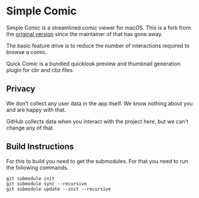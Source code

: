 # Simple Comic
Simple Comic is a streamlined comic viewer for macOS. This is a fork from the [original version](https://github.com/arauchfuss/Simple-Comic) since the maintainer of that has gone away.

The basic feature drive is to reduce the number of interactions required to browse a comic.

Quick Comic is a bundled quicklook preview and thumbnail generation plugin for cbr and cbz files.

## Privacy

We don't collect any user data in the app itself. We know nothing about you and are happy with that.

GitHub collects data when you interact with the project here, but we can't change any of that.

## Build Instructions

For this to build you need to get the submodules. For that you need to run the following commands.

```
git submodule init
git submodule sync --recursive
git submodule update --init --recursive
```
